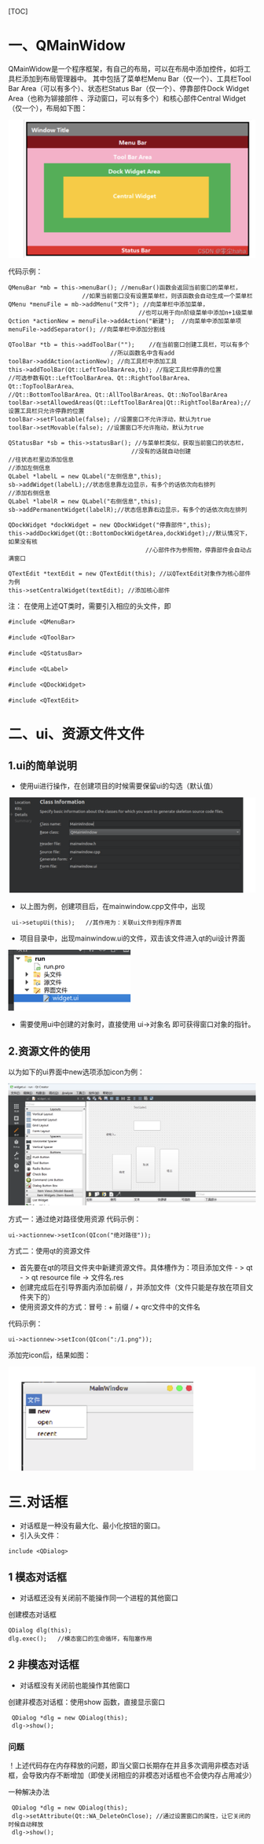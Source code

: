[TOC]



一、QMainWidow
===

QMainWidow是一个程序框架，有自己的布局，可以在布局中添加控件，如将工具栏添加到布局管理器中。
其中包括了菜单栏Menu Bar（仅一个）、工具栏Tool Bar Area（可以有多个）、状态栏Status Bar（仅一个）、停靠部件Dock Widget Area（也称为铆接部件 、浮动窗口，可以有多个）和核心部件Central Widget（仅一个），布局如下图：

![image-20230704111010373](images/image-20230704111010373.png)

代码示例：

```
QMenuBar *mb = this->menuBar(); //menuBar()函数会返回当前窗口的菜单栏，
					 //如果当前窗口没有设置菜单栏，则该函数会自动生成一个菜单栏
QMenu *menuFile = mb->addMenu("文件"); //向菜单栏中添加菜单，
                                     //也可以用于向n阶级菜单中添加n+1级菜单				 
Qction *actionNew = menuFile->addAction("新建");	//向菜单中添加菜单项
menuFile->addSeparator(); //向菜单栏中添加分割线
```

```
QToolBar *tb = this->addToolBar("");	//在当前窗口创建工具栏，可以有多个
                             //所以函数名中含有add		
toolBar->addAction(actionNew); //向工具栏中添加工具
this->addToolBar(Qt::LeftToolBarArea,tb); //指定工具栏停靠的位置
//可选参数有Qt::LeftToolBarArea、Qt::RightToolBarArea、Qt::TopToolBarArea、
//Qt::BottomToolBarArea、Qt::AllToolBarAreas、Qt::NoToolBarArea
toolBar->setAllowedAreas(Qt::LeftToolBarArea|Qt::RightToolBarArea);//设置工具栏只允许停靠的位置
toolBar->setFloatable(false); //设置窗口不允许浮动，默认为true
toolBar->setMovable(false); //设置窗口不允许拖动，默认为true
```

```
QStatusBar *sb = this->statusBar(); //与菜单栏类似，获取当前窗口的状态栏，
                                   //没有的话就自动创建
//往状态栏里边添加信息
//添加左侧信息
QLabel *labelL = new QLabel("左侧信息",this);
sb->addWidget(labelL);//状态信息靠左边显示，有多个的话依次向右排列
//添加右侧信息
QLabel *labelR = new QLabel("右侧信息",this);
sb->addPermanentWidget(labelR);//状态信息靠右边显示，有多个的话依次向左排列
```

```
QDockWidget *dockWidget = new QDockWidget("停靠部件",this);
this->addDockWidget(Qt::BottomDockWidgetArea,dockWidget);//默认情况下，如果没有核
                                       //心部件作为参照物，停靠部件会自动占满窗口
```

```
QTextEdit *textEdit = new QTextEdit(this); //以QTextEdit对象作为核心部件为例
this->setCentralWidget(textEdit); //添加核心部件
```

注： 在使用上述QT类时，需要引入相应的头文件，即

```
#include <QMenuBar>

#include <QToolBar>

#include <QStatusBar>

#include <QLabel>

#include <QDockWidget>

#include <QTextEdit>
```

二、ui、资源文件文件
===

1.ui的简单说明
---

- 使用ui进行操作，在创建项目的时候需要保留ui的勾选（默认值）

![image-20230704111558712](images/image-20230704111558712.png)

- 以上图为例，创建项目后，在mainwindow.cpp文件中，出现

```
 ui->setupUi(this);   //其作用为：关联ui文件到程序界面
```

- 项目目录中，出现mainwindow.ui的文件，双击该文件进入qt的ui设计界面

<img src="images/image-20230704111859075.png" alt="image-20230704111859075" style="zoom: 50%;" />



- 需要使用ui中创建的对象时，直接使用 ui->对象名 即可获得窗口对象的指针。

2.资源文件的使用
---

以为如下的ui界面中new选项添加icon为例：

![image-20230704113255365](images/image-20230704113255365.png)

方式一：通过绝对路径使用资源
代码示例：

```
ui->actionnew->setIcon(QIcon("绝对路径"));
```

方式二：使用qt的资源文件

- 首先要在qt的项目文件夹中新建资源文件。具体槽作为：项目添加文件 - > qt - > qt resource file -> 文件名.res
- 创建完成后在引导界面内添加前缀 / ，并添加文件（文件只能是存放在项目文件夹下的）
- 使用资源文件的方式：冒号 : + 前缀 / + qrc文件中的文件名

代码示例：

```
ui->actionnew->setIcon(QIcon(":/1.png"));
```

添加完icon后，结果如图：

![image-20230704113416332](images/image-20230704113416332.png)

三.对话框
===

- 对话框是一种没有最大化、最小化按钮的窗口。
- 引入头文件：

```
include <QDialog>
```

1 模态对话框
---

- 对话框还没有关闭前不能操作同一个进程的其他窗口

创建模态对话框

```
QDialog dlg(this);
dlg.exec();   //模态窗口的生命循环，有阻塞作用
```

2 非模态对话框
---

- 对话框没有关闭前也能操作其他窗口

创建非模态对话框：使用show 函数，直接显示窗口

```
 QDialog *dlg = new QDialog(this);
 dlg->show();
```

### 问题

！上述代码存在内存释放的问题，即当父窗口长期存在并且多次调用非模态对话框，会导致内存不断增加（即使关闭相应的非模态对话框也不会使内存占用减少）

一种解决办法

```
 QDialog *dlg = new QDialog(this);
 dlg->setAttribute(Qt::WA_DeleteOnClose); //通过设置窗口的属性，让它关闭的时候自动释放
 dlg->show();
```

